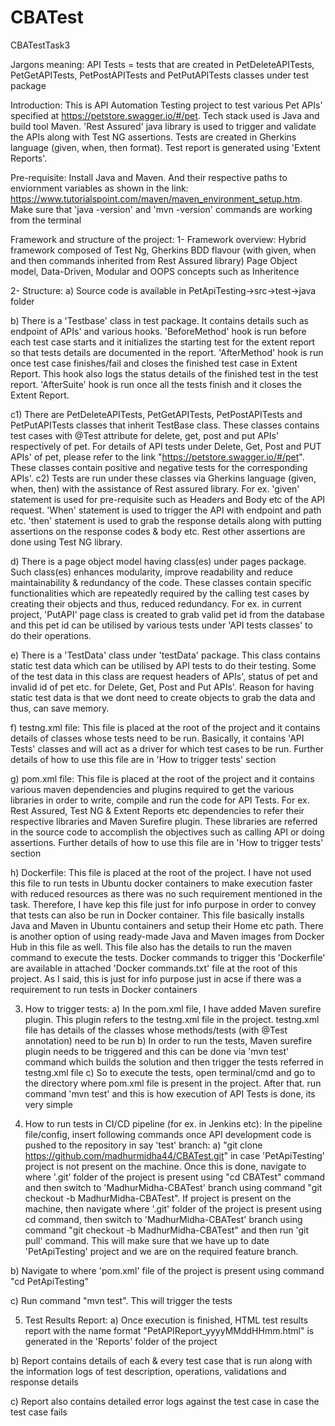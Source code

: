 # CBATest
CBATestTask3

Jargons meaning:
API Tests = tests that are created in PetDeleteAPITests, PetGetAPITests, PetPostAPITests and PetPutAPITests classes under test package

Introduction:
This is API Automation Testing project to test various Pet APIs' specified at https://petstore.swagger.io/#/pet. Tech stack used is Java and build tool Maven. 'Rest Assured' java library is used to trigger and validate the APIs along with Test NG assertions. Tests are created in Gherkins language (given, when, then format). Test report is generated using 'Extent Reports'.

Pre-requisite:
Install Java and Maven. And their respective paths to enviornment variables as shown in the link: https://www.tutorialspoint.com/maven/maven_environment_setup.htm. Make sure that 'java -version' and 'mvn -version' commands are working from the terminal

Framework and structure of the project:
1- Framework overview: 
Hybrid framework composed of Test Ng, Gherkins BDD flavour (with given, when and then commands inherited from Rest Assured library) Page Object model, Data-Driven, Modular and OOPS concepts such as Inheritence

2- Structure:
a) Source code is available in PetApiTesting->src->test->java folder

b) There is a 'Testbase' class in test package. It contains details such as endpoint of APIs' and various hooks. 'BeforeMethod' hook is run before each test case starts and it initializes the starting test for the extent report so that tests details are documented in the report. 'AfterMethod' hook is run once test case finishes/fail and closes the finished test case in Extent Report. This hook also logs the status details of the finished test in the test report. 'AfterSuite' hook is run once all the tests finish and it closes the Extent Report.

c1) There are PetDeleteAPITests, PetGetAPITests, PetPostAPITests and PetPutAPITests classes that inherit TestBase class. These classes contains test cases with @Test attribute for delete, get, post and put APIs' respectively of pet. For details of API tests under Delete, Get, Post and PUT APIs' of pet, please refer to the link "https://petstore.swagger.io/#/pet". These classes contain positive and negative tests for the corresponding APIs'.
c2) Tests are run under these classes via Gherkins language (given, when, then) with the assistance of Rest assured library. For ex. 'given' statement is used for pre-requisite such as Headers and Body etc of the API request. 'When' statement is used to trigger the API with endpoint and path etc. 'then' statement is used to grab the response details along with putting assertions on the response codes & body etc. Rest other assertions are done using Test NG library. 

d) There is a page object model having class(es) under pages package. Such class(es) enhances modularity, improve readability and reduce maintainability & redundancy of the code. These classes contain specific functionalities which are repeatedly required by the calling test cases by creating their objects and thus, reduced redundancy. For ex. in current project, 'PutAPI' page class is created to grab valid pet id from the database and this pet id can be utilised by various tests under 'API tests classes' to do their operations.

e) There is a 'TestData' class under 'testData' package. This class contains static test data which can be utilised by API tests to do their testing. Some of the test data in this class are request headers of APIs', status of pet and invalid id of pet etc. for Delete, Get, Post and Put APIs'. Reason for having static test data is that we dont need to create objects to grab the data and thus, can save memory. 

f) testng.xml file: This file is placed at the root of the project and it contains details of classes whose tests need to be run. Basically, it contains 'API Tests' classes and will act as a driver for which test cases to be run. Further details of how to use this file are in 'How to trigger tests' section

g) pom.xml file: This file is placed at the root of the project and it contains various maven dependencies and plugins required to get the various libraries in order to write, compile and run the code for API Tests. For ex. Rest Assured, Test NG & Extent Reports etc dependencies to refer their respective libraries and Maven Surefire plugin. These libraries are referred in the source code to accomplish the objectives such as calling API or doing assertions. Further details of how to use this file are in 'How to trigger tests' section

h) Dockerfile: This file is placed at the root of the project. I have not used this file to run tests in Ubuntu docker containers to make execution faster with reduced resources as there was no such requirement mentioned in the task. Therefore, I have kep this file just for info purpose in order to convey that tests can also be run in Docker container. This file basically installs Java and Maven in Ubuntu containers and setup their Home etc path. There is another option of using ready-made Java and Maven images from Docker Hub in this file as well. This file also has the details to run the maven command to execute the tests. Docker commands to trigger this 'Dockerfile' are available in attached 'Docker commands.txt' file at the root of this project. As I said, this is just for info purpose just in acse if there was a requirement to run tests in Docker containers

3. How to trigger tests:
a) In the pom.xml file, I have added Maven surefire plugin. This plugin refers to the testng.xml file in the project. testng.xml file has details of the classes whose methods/tests (with @Test annotation) need to be run
b) In order to run the tests, Maven surefire plugin needs to be triggered and this can be done via 'mvn test' command which builds the solution and then trigger the tests referred in testng.xml file
c) So to execute the tests, open terminal/cmd and go to the directory where pom.xml file is present in the project. After that. run command 'mvn test' and this is how execution of API Tests is done, its very simple

4. How to run tests in CI/CD pipeline (for ex. in Jenkins etc):
In the pipeline file/config, insert following commands once API development code is pushed to the repository in say 'test' branch: 
a) "git clone https://github.com/madhurmidha44/CBATest.git" in case 'PetApiTesting' project is not present on the machine. Once this is done, navigate to where '.git' folder of the project is present using "cd CBATest" command and then switch to 'MadhurMidha-CBATest' branch using command "git checkout -b MadhurMidha-CBATest". 
If project is present on the machine, then navigate where '.git' folder of the project is present using cd command, then switch to 'MadhurMidha-CBATest' branch using command "git checkout -b MadhurMidha-CBATest" and then run 'git pull' command. 
This will make sure that we have up to date 'PetApiTesting' project and we are on the required feature branch.

b) Navigate to where 'pom.xml' file of the project is present using command "cd PetApiTesting"

c) Run command "mvn test". This will trigger the tests

5. Test Results Report:
a) Once execution is finished, HTML test results report with the name format "PetAPIReport_yyyyMMddHHmm.html" is generated in the 'Reports' folder of the project

b) Report contains details of each & every test case that is run along with the information logs of test description, operations, validations and response details

c) Report also contains detailed error logs against the test case in case the test case fails


